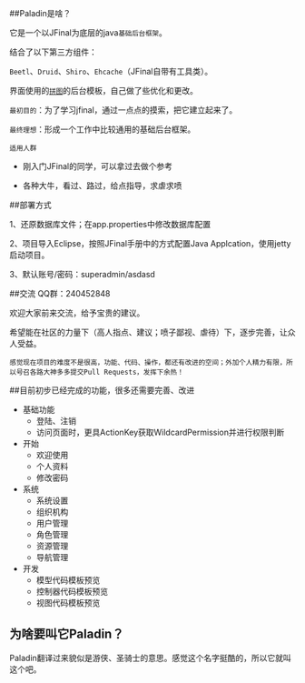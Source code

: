 ##Paladin是啥？

它是一个以JFinal为底层的java`基础后台框架`。

结合了以下第三方组件：

`Beetl`、`Druid`、`Shiro`、`Ehcache`（JFinal自带有工具类）。

界面使用的[`拼图`](http://www.pintuer.com/)的后台模板，自己做了些优化和更改。



`最初目的`：为了学习jfinal，通过一点点的摸索，把它建立起来了。

`最终理想`：形成一个工作中比较通用的基础后台框架。

`适用人群`

* 刚入门JFinal的同学，可以拿过去做个参考

* 各种大牛，看过、路过，给点指导，求虐求喷

##部署方式

1、还原数据库文件；在app.properties中修改数据库配置

2、项目导入Eclipse，按照JFinal手册中的方式配置Java Applcation，使用jetty启动项目。

3、默认账号/密码：superadmin/asdasd


##交流
QQ群：240452848

欢迎大家前来交流，给予宝贵的建议。

希望能在社区的力量下（高人指点、建议；喷子鄙视、虐待）下，逐步完善，让众人受益。

`感觉现在项目的难度不是很高，功能、代码、操作，都还有改进的空间；外加个人精力有限，所以号召各路大神多多提交Pull Requests，发挥下余热！`

##目前初步已经完成的功能，很多还需要完善、改进
* 基础功能
    * 登陆、注销
    * 访问页面时，更具ActionKey获取WildcardPermission并进行权限判断
* 开始
    * 欢迎使用
    * 个人资料
    * 修改密码  
* 系统
    * 系统设置
    * 组织机构
    * 用户管理
    * 角色管理
    * 资源管理
    * 导航管理
* 开发
    * 模型代码模板预览
    * 控制器代码模板预览
    * 视图代码模板预览

## 为啥要叫它Paladin？

Paladin翻译过来貌似是游侠、圣骑士的意思。感觉这个名字挺酷的，所以它就叫这个吧。